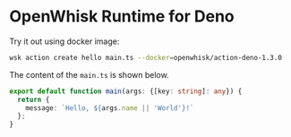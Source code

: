 <!--
#
# Licensed to the Apache Software Foundation (ASF) under one or more
# contributor license agreements.  See the NOTICE file distributed with
# this work for additional information regarding copyright ownership.
# The ASF licenses this file to You under the Apache License, Version 2.0
# (the "License"); you may not use this file except in compliance with
# the License.  You may obtain a copy of the License at
#
#     http://www.apache.org/licenses/LICENSE-2.0
#
# Unless required by applicable law or agreed to in writing, software
# distributed under the License is distributed on an "AS IS" BASIS,
# WITHOUT WARRANTIES OR CONDITIONS OF ANY KIND, either express or implied.
# See the License for the specific language governing permissions and
# limitations under the License.
#
-->

# OpenWhisk Runtime for Deno

Try it out using docker image:

```sh
wsk action create hello main.ts --docker=openwhisk/action-deno-1.3.0
```

The content of the `main.ts` is shown below.
```ts
export default function main(args: {[key: string]: any}) {
  return {
    message: `Hello, ${args.name || 'World'}!`
  };
}
```
